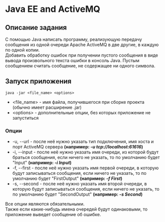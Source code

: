 # Java EE and ActiveMQ

## Описание задания
С помощью Java написать программу, реализующую передачу сообщения из одной очереди Apache ActiveMQ в две другие, в каждую по одной копии.  
Добавить обработку ошибок при получении пустого сообщения в виде вывода произвольного текста ошибки в консоль Java. Пустым сообщением считать сообщение, не содержащее ни одного символа.

## Запуск приложения
    java -jar <file_name> <options>
* <file_name> - имя файла, получившегося при сборке проекта (обычно имеет расширение .jar)
* &lt;options&gt; - дополнительные опции, без которых приложение не запуститься

### Опции
* -u, --url - после неё нужно указать тип подключения, имя хоста и порт ActiveMQ сервера __(например: _-u tcp://localhost:61616_)__
* -i, --input - после неё нужно указать имя очереди, из которой будут браться сообщения, если ничего не указать, то по умолчанию будет "Input" __(например: _-i Input_)__
* -f, --first - после неё нужно указать имя первой очереди, в которую будут записываться сообщения, если ничего не указать, то по умолчанию будет "FirstOutput" __(например: _-f First_)__
* -s, --second - после неё нужно указать имя второй очереди, в которую будут записываться сообщения, если ничего не указать, то по умолчанию будет "SecondOutput" __(например: _-s Second_)__

Все опции являются обязательными.  
Также если какие-нибудь имена очередей будут одинаковыми, то приложение выведет сообщение об ошибке.
